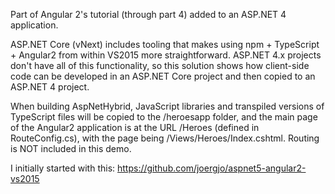 Part of Angular 2's tutorial (through part 4) added to an ASP.NET 4 application.

ASP.NET Core (vNext) includes tooling that makes using npm + TypeScript +
Angular2 from within VS2015 more straightforward. ASP.NET 4.x projects don't
have all of this functionality, so this solution shows how client-side code
can be developed in an ASP.NET Core project and then copied to an ASP.NET 4
project.

When building AspNetHybrid, JavaScript libraries and transpiled versions of
TypeScript files will be copied to the /heroesapp folder, and the main page of
the Angular2 application is at the URL /Heroes (defined in RouteConfig.cs),
with the page being /Views/Heroes/Index.cshtml. Routing is NOT included in
this demo.

I initially started with this: https://github.com/joergjo/aspnet5-angular2-vs2015
